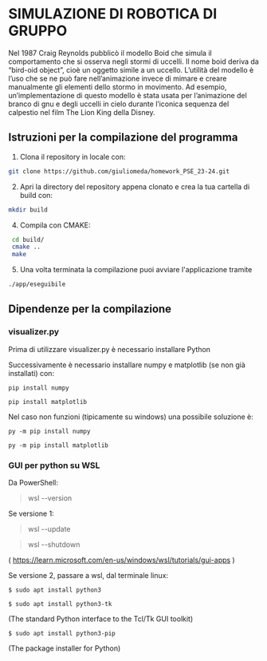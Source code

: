 # SIMULAZIONE DI ROBOTICA DI GRUPPO
Nel 1987 Craig Reynolds pubblicò il modello Boid che simula il comportamento che si osserva
negli stormi di uccelli. Il nome boid deriva da “bird-oid object”, cioè un oggetto simile a un
uccello.
L’utilità del modello è l’uso che se ne può fare nell’animazione invece di mimare e creare
manualmente gli elementi dello stormo in movimento.
Ad esempio, un’implementazione
di questo modello è stata usata per l’animazione del branco di gnu e degli uccelli in cielo
durante l’iconica sequenza del calpestio nel film The Lion King della Disney.

## Istruzioni per la compilazione del programma
1. Clona il repository in locale con:
```bash
git clone https://github.com/giuliomeda/homework_PSE_23-24.git
```
2. Apri la directory del repository appena clonato e crea la tua cartella di build con:
```bash
mkdir build 
```

4. Compila con CMAKE:
```bash
 cd build/
 cmake ..
 make
```
5. Una volta terminata la compilazione puoi avviare l'applicazione tramite 
```bash
./app/eseguibile 
```

## Dipendenze per la compilazione 
### visualizer.py

Prima di utilizzare visualizer.py è necessario installare Python

Successivamente è necessario installare numpy e matplotlib (se non già installati) con:

`pip install numpy`

`pip install matplotlib`

Nel caso non funzioni (tipicamente su windows) una possibile soluzione è:

`py -m pip install numpy`

`py -m pip install matplotlib`

### GUI per python su WSL

Da PowerShell:

> wsl --version

Se versione 1:

> wsl --update

> wsl --shutdown

( <https://learn.microsoft.com/en-us/windows/wsl/tutorials/gui-apps> )

Se versione 2, passare a wsl, dal terminale linux:

`$ sudo apt install python3`

`$ sudo apt install python3-tk`

(The standard Python interface to the Tcl/Tk GUI toolkit)

`$ sudo apt install python3-pip`

(The package installer for Python)

